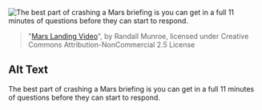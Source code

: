 ![The best part of crashing a Mars briefing is you can get in a full 11 minutes of questions before they can start to respond.](https://imgs.xkcd.com/comics/mars_landing_video.png)
> "[Mars Landing Video](https://xkcd.com/2428/)", by Randall Munroe, licensed under Creative Commons Attribution-NonCommercial 2.5 License

## Alt Text
The best part of crashing a Mars briefing is you can get in a full 11 minutes of questions before they can start to respond.
